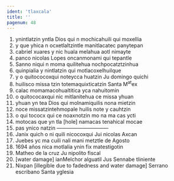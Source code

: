 ```yaml
---
ident: 'tlaxcala'
title: ''
pagenum: 48
---
```

1. ynintlatzin yntla Dios qui n mochicahuili qui moxellia
2. y que yhica n ocxetlaltzintle manitlacatec panytepan
3. cabriel xuares y nic huala melahua aotl nimayte
4. panco nicolas Lopes oncanmonami qui tepantle
5. Sanno niqui n moma quilitehua nochpocatztzinhua
6. quinpialia y nintlatzin qui motlacoxelhuilque
7. y o quitococoxqui noteycca huatzin Ju domingo quichi
8. huilisco missa tzin totemaquixticatzin Santa M<sup>at</sup>ex
9. calac momamacohualtitica yca nahuitomin
10. o quitococaxqui nic mitlanitehua ce missa yhuan
11. yhuan yn tea Dios qui molnamiquilis nona mietzin
12. noce missatzintehmopale huilis note y cauhtzin
13. o qui tococx qui ce noaxnotzin mo na ma cas ycti
14. motocas que yn tla [hole] namacas tenahical mocae
15. pas ynico natzin ——————————
16. Janix quich o ni quili nicocoxqui Jui nicolas Axcan
17. Juebes yc ma cuili nali mani metztle de Agosto
18. 1694 años nica motlalia ynin fix matestigotin
19. Matheo de la cruz Ju nipolito fiscal
20. [water damage] ianMelchor alguatil Jus Sennabe tliniente
21. Nixpan [illegible due to fadedness and water damage] Serrano escribano Santa yglesia

